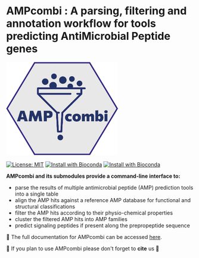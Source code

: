 # AMPcombi : A parsing, filtering and annotation workflow for tools predicting AntiMicrobial Peptide genes

<img src="https://raw.githubusercontent.com/Darcy220606/AMPcombi/main/docs/amp-combi-logo.png" width="300" height="250" /> 

[![License: MIT](https://img.shields.io/badge/License-MIT-yellow.svg)](https://opensource.org/licenses/MIT) [![Install with Bioconda](https://anaconda.org/bioconda/ampcombi/badges/downloads.svg)](https://anaconda.org/bioconda/ampcombi) [![Install with Bioconda](https://anaconda.org/bioconda/ampcombi/badges/version.svg)](https://anaconda.org/bioconda/ampcombi)


**AMPcombi and its submodules provide a command-line interface to:**

- parse the results of multiple antimicrobial peptide (AMP) prediction tools into a single table
- align the AMP hits against a reference AMP database for functional and structural classifications
- filter the AMP hits according to their physio-chemical properties
- cluster the filtered AMP hits into AMP families
- predict signaling peptides if present along the prepropeptide sequence

📕 The full documentation for AMPcombi can be accessed [here](https://ampcombi.readthedocs.io/en/dev/main).

📎 If you plan to use AMPcombi please don't forget to **cite** us 💚
